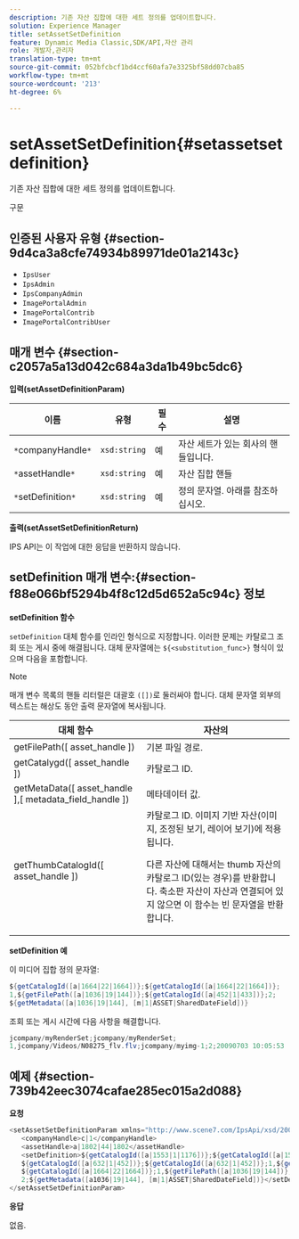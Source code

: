 ```yaml
---
description: 기존 자산 집합에 대한 세트 정의를 업데이트합니다.
solution: Experience Manager
title: setAssetSetDefinition
feature: Dynamic Media Classic,SDK/API,자산 관리
role: 개발자,관리자
translation-type: tm+mt
source-git-commit: 052bfcbcf1bd4ccf60afa7e3325bf58dd07cba85
workflow-type: tm+mt
source-wordcount: '213'
ht-degree: 6%

---
```



# setAssetSetDefinition{#setassetsetdefinition}

기존 자산 집합에 대한 세트 정의를 업데이트합니다.

구문

## 인증된 사용자 유형 {#section-9d4ca3a8cfe74934b89971de01a2143c}

* `IpsUser`
* `IpsAdmin`
* `IpsCompanyAdmin`
* `ImagePortalAdmin`
* `ImagePortalContrib`
* `ImagePortalContribUser`

## 매개 변수 {#section-c2057a5a13d042c684a3da1b49bc5dc6}

**입력(setAssetDefinitionParam)**

| 이름 | 유형 | 필수 | 설명 |
|---|---|---|---|
| `*`companyHandle`*` | `xsd:string` | 예 | 자산 세트가 있는 회사의 핸들입니다. |
| `*`assetHandle`*` | `xsd:string` | 예 | 자산 집합 핸들 |
| `*`setDefinition`*` | `xsd:string` | 예 | 정의 문자열. 아래를 참조하십시오. |

**출력(setAssetSetDefinitionReturn)**

IPS API는 이 작업에 대한 응답을 반환하지 않습니다.

## setDefinition 매개 변수:{#section-f88e066bf5294b4f8c12d5d652a5c94c} 정보

**setDefinition 함수**

`setDefinition` 대체 함수를 인라인 형식으로 지정합니다. 이러한 문제는 카탈로그 조회 또는 게시 중에 해결됩니다. 대체 문자열에는 `${<substitution_func>}` 형식이 있으며 다음을 포함합니다.

>[!NOTE]
>
>매개 변수 목록의 핸들 리터럴은 대괄호 `([])`로 둘러싸야 합니다. 대체 문자열 외부의 텍스트는 해상도 동안 출력 문자열에 복사됩니다.

<table id="table_A93D2C273B694C289208AA926B2597CD"> 
 <thead> 
  <tr> 
   <th colname="col1" class="entry"> 대체 함수 </th> 
   <th colname="col2" class="entry"> 자산의 </th> 
  </tr> 
 </thead>
 <tbody> 
  <tr> 
   <td colname="col1"> <span class="codeph"> getFilePath([  <span class="varname"> asset_handle  </span>])  </span> </td> 
   <td colname="col2"> 기본 파일 경로. </td> 
  </tr> 
  <tr> 
   <td colname="col1"> <span class="codeph"> getCatalygd([  <span class="varname"> asset_handle  </span>])  </span> </td> 
   <td colname="col2"> 카탈로그 ID. </td> 
  </tr> 
  <tr> 
   <td colname="col1"> <span class="codeph"> getMetaData([  <span class="varname"> asset_handle  </span>],[  <span class="varname"> metadata_field_handle  </span>])  </span> </td> 
   <td colname="col2"> 메타데이터 값. </td> 
  </tr> 
  <tr> 
   <td colname="col1"> <span class="codeph"> getThumbCatalogId([  <span class="varname"> asset_handle  </span>])  </span> </td> 
   <td colname="col2"> 카탈로그 ID. 이미지 기반 자산(이미지, 조정된 보기, 레이어 보기)에 적용됩니다. <p>다른 자산에 대해서는 thumb 자산의 카탈로그 ID(있는 경우)를 반환합니다. 축소판 자산이 자산과 연결되어 있지 않으면 이 함수는 빈 문자열을 반환합니다. </p> </td> 
  </tr> 
 </tbody> 
</table>

**setDefinition 예**

이 미디어 집합 정의 문자열:

```java
${getCatalogId([a|1664|22|1664])};${getCatalogId([a|1664|22|1664])}; 
1,${getFilePath([a|1036|19|144])};${getCatalogId([a|452|1|433])};2; 
${getMetadata([a|1036|19|144], [m|1|ASSET|SharedDateField])}
```

조회 또는 게시 시간에 다음 사항을 해결합니다.

```java
jcompany/myRenderSet;jcompany/myRenderSet; 
1,jcompany/Videos/N08275_flv.flv;jcompany/myimg-1;2;20090703 10:05:53
```

## 예제 {#section-739b42eec3074cafae285ec015a2d088}

**요청**

```java
<setAssetSetDefinitionParam xmlns="http://www.scene7.com/IpsApi/xsd/2009-07-31"> 
   <companyHandle>c|1</companyHandle> 
   <assetHandle>a|1802|44|1802</assetHandle> 
   <setDefinition>${getCatalogId([a|1553|1|1176])};${getCatalogId([a|1553|1|1176])};1;img1, 
   ${getCatalogId([a|632|1|452])};${getCatalogId([a|632|1|452])};1,${getCatalogId([a|1664|22|1664])}; 
   ${getCatalogId([a|1664|22|1664])};1,${getFilePath([a|1036|19|144])};${getCatalogId([ a|452|1|433])}; 
   2;${getMetadata([a1036|19|144], [m|1|ASSET|SharedDateField])}</setDefinition> 
</setAssetSetDefinitionParam>
```

**응답**

없음.
